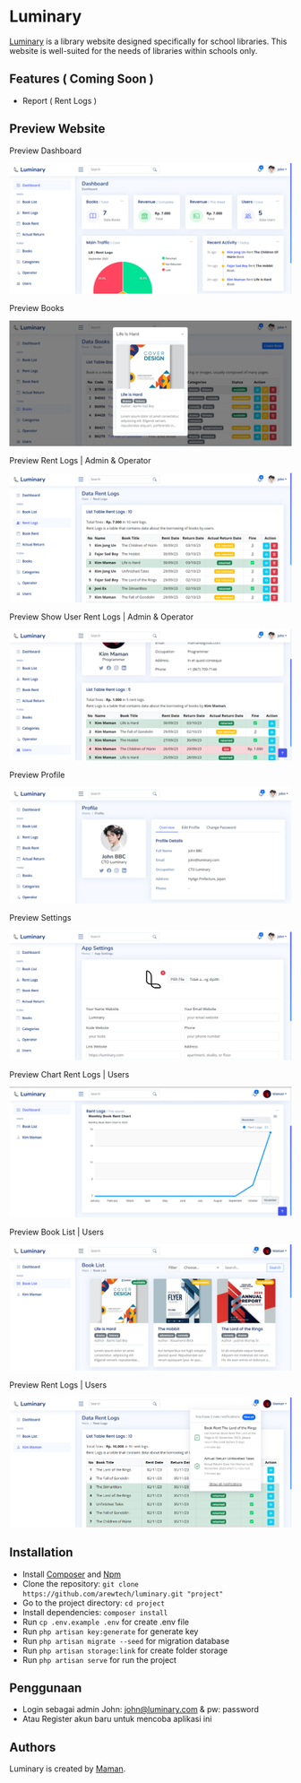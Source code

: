 # Luminary

[Luminary](https://github.com/arewtech/luminary.git) is a library website designed specifically for school libraries. This website is well-suited for the needs of libraries within schools only.

## Features ( Coming Soon )

-   Report ( Rent Logs )

## Preview Website

Preview Dashboard

![Luminary](/public/assets/preview/dashboard.png)

Preview Books

![Luminary](/public/assets/preview/books.png)

Preview Rent Logs | Admin & Operator

![Luminary](/public/assets/preview/rentlogs-admin.png)

Preview Show User Rent Logs | Admin & Operator

![Luminary](/public/assets/preview/show-users.png)

Preview Profile

![Luminary](/public/assets/preview/profile.png)

Preview Settings

![Luminary](/public/assets/preview/settings.png)

Preview Chart Rent Logs | Users

![Luminary](/public/assets/preview/rent-log-chart.png)

Preview Book List | Users

![Luminary](/public/assets/preview/list-book-users.png)

Preview Rent Logs | Users

![Luminary](/public/assets/preview/rentlogs-users-rmk.png)

## Installation

-   Install [Composer](https://getcomposer.org/download) and [Npm](https://nodejs.org/en/download)
-   Clone the repository: `git clone https://github.com/arewtech/luminary.git "project"`
-   Go to the project directory: `cd project`
-   Install dependencies: `composer install`
-   Run `cp .env.example .env` for create .env file
-   Run `php artisan key:generate` for generate key
-   Run `php artisan migrate --seed` for migration database
-   Run `php artisan storage:link` for create folder storage
-   Run `php artisan serve` for run the project

## Penggunaan

-   Login sebagai admin John: john@luminary.com & pw: password
-   Atau Register akun baru untuk mencoba aplikasi ini

## Authors

Luminary is created by [Maman](https://github.com/arewtech).
